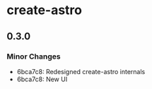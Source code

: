 # create-astro

## 0.3.0
### Minor Changes

- 6bca7c8: Redesigned create-astro internals
- 6bca7c8: New UI
